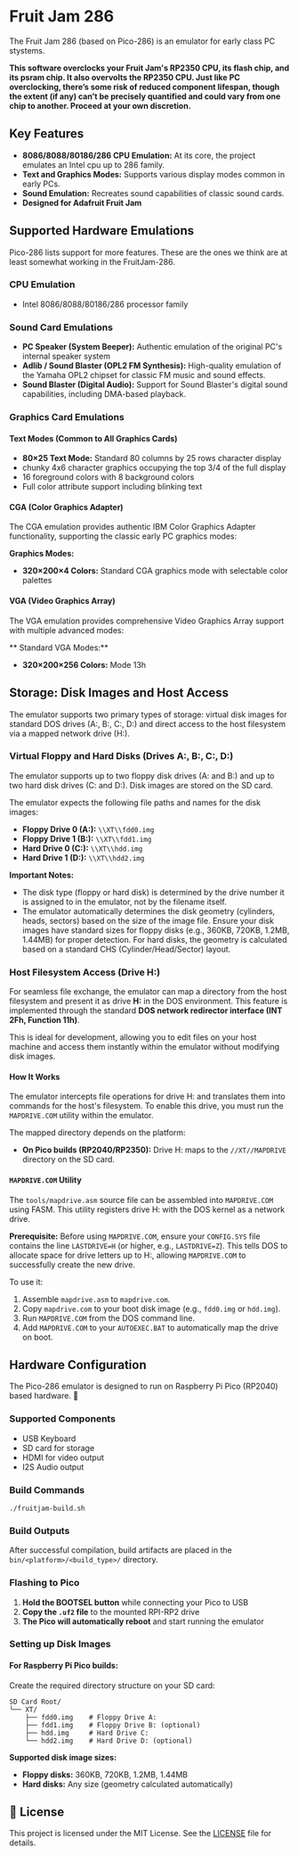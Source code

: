 # Fruit Jam 286

The Fruit Jam 286 (based on Pico-286) is an emulator for early class PC stystems.

**This software overclocks your Fruit Jam's RP2350 CPU, its flash chip, and its psram chip. It also overvolts the RP2350 CPU.  Just like PC overclocking, there’s some risk of reduced component lifespan, though the extent (if any) can’t be precisely quantified and could vary from one chip to another. Proceed at your own discretion.** 

## Key Features

*   **8086/8088/80186/286 CPU Emulation:** At its core, the project emulates an Intel cpu up to 286 family.
*   **Text and Graphics Modes:** Supports various display modes common in early PCs.
*   **Sound Emulation:** Recreates sound capabilities of classic sound cards.
*   **Designed for Adafruit Fruit Jam**

## Supported Hardware Emulations

Pico-286 lists support for more features. These are the ones we think are at least somewhat working in the FruitJam-286.

### CPU Emulation
*   Intel 8086/8088/80186/286 processor family

### Sound Card Emulations
*   **PC Speaker (System Beeper):** Authentic emulation of the original PC's internal speaker system
*   **Adlib / Sound Blaster (OPL2 FM Synthesis):** High-quality emulation of the Yamaha OPL2 chipset for classic FM music and sound effects.
*   **Sound Blaster (Digital Audio):** Support for Sound Blaster's digital sound capabilities, including DMA-based playback.

### Graphics Card Emulations

#### Text Modes (Common to All Graphics Cards)
* **80×25 Text Mode:** Standard 80 columns by 25 rows character display
* chunky 4x6 character graphics occupying the top 3/4 of the full display
* 16 foreground colors with 8 background colors
* Full color attribute support including blinking text

####  CGA (Color Graphics Adapter)
The CGA emulation provides authentic IBM Color Graphics Adapter functionality, supporting the classic early PC graphics modes:

**Graphics Modes:**
*   **320×200×4 Colors:** Standard CGA graphics mode with selectable color palettes

#### VGA (Video Graphics Array)
The VGA emulation provides comprehensive Video Graphics Array support with multiple advanced modes:

** Standard VGA Modes:**
*   **320×200×256 Colors:** Mode 13h

## Storage: Disk Images and Host Access

The emulator supports two primary types of storage: virtual disk images for standard DOS drives (A:, B:, C:, D:) and direct access to the host filesystem via a mapped network drive (H:).

### Virtual Floppy and Hard Disks (Drives A:, B:, C:, D:)

The emulator supports up to two floppy disk drives (A: and B:) and up to two hard disk drives (C: and D:). Disk images are stored on the SD card.

The emulator expects the following file paths and names for the disk images:

*   **Floppy Drive 0 (A:):** `\\XT\\fdd0.img`
*   **Floppy Drive 1 (B:):** `\\XT\\fdd1.img`
*   **Hard Drive 0 (C:):** `\\XT\\hdd.img`
*   **Hard Drive 1 (D:):** `\\XT\\hdd2.img`

**Important Notes:**

*   The disk type (floppy or hard disk) is determined by the drive number it is assigned to in the emulator, not by the filename itself.
*   The emulator automatically determines the disk geometry (cylinders, heads, sectors) based on the size of the image file. Ensure your disk images have standard sizes for floppy disks (e.g., 360KB, 720KB, 1.2MB, 1.44MB) for proper detection. For hard disks, the geometry is calculated based on a standard CHS (Cylinder/Head/Sector) layout.

### Host Filesystem Access (Drive H:)

For seamless file exchange, the emulator can map a directory from the host filesystem and present it as drive **H:** in the DOS environment. This feature is implemented through the standard **DOS network redirector interface (INT 2Fh, Function 11h)**.

This is ideal for development, allowing you to edit files on your host machine and access them instantly within the emulator without modifying disk images.

#### How It Works

The emulator intercepts file operations for drive H: and translates them into commands for the host's filesystem. To enable this drive, you must run the `MAPDRIVE.COM` utility within the emulator.

The mapped directory depends on the platform:

-   **On Pico builds (RP2040/RP2350):** Drive H: maps to the `//XT//MAPDRIVE` directory on the SD card.

#### `MAPDRIVE.COM` Utility

The `tools/mapdrive.asm` source file can be assembled into `MAPDRIVE.COM` using FASM. This utility registers drive H: with the DOS kernel as a network drive.

**Prerequisite:** Before using `MAPDRIVE.COM`, ensure your `CONFIG.SYS` file contains the line `LASTDRIVE=H` (or higher, e.g., `LASTDRIVE=Z`). This tells DOS to allocate space for drive letters up to H:, allowing `MAPDRIVE.COM` to successfully create the new drive.

To use it:

1.  Assemble `mapdrive.asm` to `mapdrive.com`.
2.  Copy `mapdrive.com` to your boot disk image (e.g., `fdd0.img` or `hdd.img`).
3.  Run `MAPDRIVE.COM` from the DOS command line.
4.  Add `MAPDRIVE.COM` to your `AUTOEXEC.BAT` to automatically map the drive on boot.


## Hardware Configuration

The Pico-286 emulator is designed to run on Raspberry Pi Pico (RP2040) based hardware. 🍓

### Supported Components
*   USB Keyboard
*   SD card for storage
*   HDMI for video output
*   I2S Audio output

### Build Commands
```./fruitjam-build.sh```
### Build Outputs

After successful compilation, build artifacts are placed in the `bin/<platform>/<build_type>/` directory.

### Flashing to Pico

1. **Hold the BOOTSEL button** while connecting your Pico to USB
2. **Copy the `.uf2` file** to the mounted RPI-RP2 drive  
3. **The Pico will automatically reboot** and start running the emulator

### Setting up Disk Images

#### For Raspberry Pi Pico builds:
Create the required directory structure on your SD card:
```
SD Card Root/
└── XT/
    ├── fdd0.img    # Floppy Drive A:
    ├── fdd1.img    # Floppy Drive B: (optional)
    ├── hdd.img     # Hard Drive C:
    └── hdd2.img    # Hard Drive D: (optional)
```

**Supported disk image sizes:**
*   **Floppy disks:** 360KB, 720KB, 1.2MB, 1.44MB
*   **Hard disks:** Any size (geometry calculated automatically)

## 📄 License

This project is licensed under the MIT License. See the [LICENSE](LICENSE) file for details.
